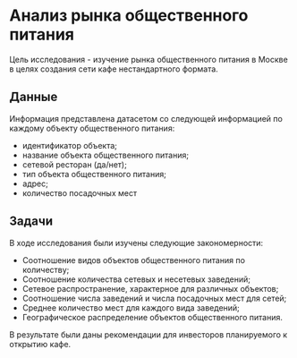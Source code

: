 Анализ рынка общественного питания
=============
Цель исследования - изучение рынка общественного питания в Москве в целях создания сети кафе нестандартного формата.

Данные
-------------
Информация представлена датасетом со следующей информацией по каждому объекту общественного питания:
* идентификатор объекта;
* название объекта общественного питания;
* сетевой ресторан (да/нет);
* тип объекта общественного питания;
* адрес;
* количество посадочных мест


Задачи
-------------
В ходе исследования были изучены следующие закономерности:
* Соотношение видов объектов общественного питания по количеству;
* Соотношение количества сетевых и несетевых заведений;
* Сетевое распространение, характерное для различных объектов;
* Соотношение числа заведений и числа посадочных мест для сетей;
* Среднее количество мест для каждого вида заведений;
* Географическое распределение объектов общественного питания.

В результате были даны рекомендации для инвесторов планируемого к открытию кафе.
